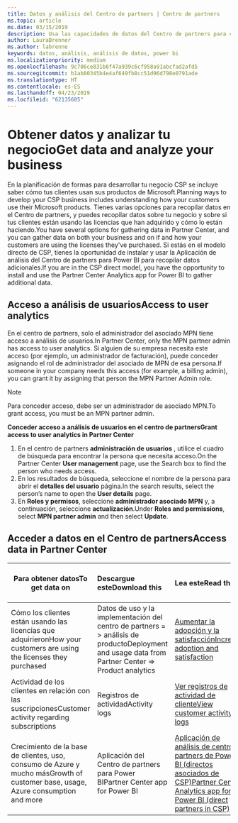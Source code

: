 ```yaml
---
title: Datos y análisis del Centro de partners | Centro de partners
ms.topic: article
ms.date: 03/15/2019
description: Usa las capacidades de datos del Centro de partners para comprender mejor tu negocio.
author: LauraBrenner
ms.author: labrenne
keywords: datos, análisis, análisis de datos, power bi
ms.localizationpriority: medium
ms.openlocfilehash: 9c706ce831b6f47a939c6cf958a91abcfad2afd5
ms.sourcegitcommit: b1ab80345b4e4af649fb8cc51d96d798e0791ade
ms.translationtype: HT
ms.contentlocale: es-ES
ms.lasthandoff: 04/23/2019
ms.locfileid: "62135605"
---
```

# <a name="get-data-and-analyze-your-business"></a><span data-ttu-id="37704-104">Obtener datos y analizar tu negocio</span><span class="sxs-lookup"><span data-stu-id="37704-104">Get data and analyze your business</span></span> 

<span data-ttu-id="37704-105">En la planificación de formas para desarrollar tu negocio CSP se incluye saber cómo tus clientes usan sus productos de Microsoft.</span><span class="sxs-lookup"><span data-stu-id="37704-105">Planning ways to develop your CSP business includes understanding how your customers use their Microsoft products.</span></span> <span data-ttu-id="37704-106">Tienes varias opciones para recopilar datos en el Centro de partners, y puedes recopilar datos sobre tu negocio y sobre si tus clientes están usando las licencias que han adquirido y cómo lo están haciendo.</span><span class="sxs-lookup"><span data-stu-id="37704-106">You have several options for gathering data in Partner Center, and you can gather data on both your business and on if and how your customers are using the licenses they've purchased.</span></span> <span data-ttu-id="37704-107">Si estás en el modelo directo de CSP, tienes la oportunidad de instalar y usar la Aplicación de análisis del Centro de partners para Power BI para recopilar datos adicionales.</span><span class="sxs-lookup"><span data-stu-id="37704-107">If you are in the CSP direct model, you have the opportunity to install and use the Partner Center Analytics app for Power BI to gather additional data.</span></span>

## <a name="access-to-user-analytics"></a><span data-ttu-id="37704-108">Acceso a análisis de usuarios</span><span class="sxs-lookup"><span data-stu-id="37704-108">Access to user analytics</span></span>

<span data-ttu-id="37704-109">En el centro de partners, solo el administrador del asociado MPN tiene acceso a análisis de usuarios.</span><span class="sxs-lookup"><span data-stu-id="37704-109">In Partner Center, only the MPN partner admin has access to user analytics.</span></span> <span data-ttu-id="37704-110">Si alguien de su empresa necesita este acceso (por ejemplo, un administrador de facturación), puede conceder asignando el rol de administrador del asociado de MPN de esa persona.</span><span class="sxs-lookup"><span data-stu-id="37704-110">If someone in your company needs this access (for example, a billing admin), you can grant it by assigning that person the MPN Partner Admin role.</span></span>

>[!NOTE] 
><span data-ttu-id="37704-111">Para conceder acceso, debe ser un administrador de asociado MPN.</span><span class="sxs-lookup"><span data-stu-id="37704-111">To grant access, you must be an MPN partner admin.</span></span>

<span data-ttu-id="37704-112">**Conceder acceso a análisis de usuarios en el centro de partners**</span><span class="sxs-lookup"><span data-stu-id="37704-112">**Grant access to user analytics in Partner Center**</span></span> 

1.  <span data-ttu-id="37704-113">En el centro de partners **administración de usuarios** , utilice el cuadro de búsqueda para encontrar la persona que necesita acceso.</span><span class="sxs-lookup"><span data-stu-id="37704-113">On the Partner Center **User management** page, use the Search box to find the person who needs access.</span></span>
2.  <span data-ttu-id="37704-114">En los resultados de búsqueda, seleccione el nombre de la persona para abrir el **detalles del usuario** página.</span><span class="sxs-lookup"><span data-stu-id="37704-114">In the search results, select the person’s name to open the **User details** page.</span></span>
3.  <span data-ttu-id="37704-115">En **Roles y permisos**, seleccione **administrador asociado MPN** y, a continuación, seleccione **actualización**.</span><span class="sxs-lookup"><span data-stu-id="37704-115">Under **Roles and permissions**, select **MPN partner admin** and then select **Update**.</span></span>

 
## <a name="access-data-in-partner-center"></a><span data-ttu-id="37704-116">Acceder a datos en el Centro de partners</span><span class="sxs-lookup"><span data-stu-id="37704-116">Access data in Partner Center</span></span>

|<span data-ttu-id="37704-117">**Para obtener datos**</span><span class="sxs-lookup"><span data-stu-id="37704-117">**To get data on**</span></span>   |<span data-ttu-id="37704-118">**Descargue este**</span><span class="sxs-lookup"><span data-stu-id="37704-118">**Download this**</span></span>   |<span data-ttu-id="37704-119">**Lea este**</span><span class="sxs-lookup"><span data-stu-id="37704-119">**Read this**</span></span>   | <span data-ttu-id="37704-120">**Se aplica a**</span><span class="sxs-lookup"><span data-stu-id="37704-120">**Applies to**</span></span>    |
|---------------------|:-----------------------|:---------------|:--------------|
|<span data-ttu-id="37704-121">Cómo los clientes están usando las licencias que adquirieron</span><span class="sxs-lookup"><span data-stu-id="37704-121">How your customers are using the licenses they purchased</span></span>   |<span data-ttu-id="37704-122">Datos de uso y la implementación del centro de partners = > análisis de producto</span><span class="sxs-lookup"><span data-stu-id="37704-122">Deployment and usage data from Partner Center => Product analytics</span></span>   |[<span data-ttu-id="37704-123">Aumentar la adopción y la satisfacción</span><span class="sxs-lookup"><span data-stu-id="37704-123">Increase adoption and satisfaction</span></span>](increasing-adoption-and-satisfaction.md)|<span data-ttu-id="37704-124">Partners de CSP</span><span class="sxs-lookup"><span data-stu-id="37704-124">CSP partners</span></span>|
|<span data-ttu-id="37704-125">Actividad de los clientes en relación con las suscripciones</span><span class="sxs-lookup"><span data-stu-id="37704-125">Customer activity regarding subscriptions</span></span>   |<span data-ttu-id="37704-126">Registros de actividad</span><span class="sxs-lookup"><span data-stu-id="37704-126">Activity logs</span></span>   |[<span data-ttu-id="37704-127">Ver registros de actividad de cliente</span><span class="sxs-lookup"><span data-stu-id="37704-127">View customer activity logs</span></span>](activity-logs.md)|<span data-ttu-id="37704-128">Partners de CSP</span><span class="sxs-lookup"><span data-stu-id="37704-128">CSP partners</span></span>   |
|<span data-ttu-id="37704-129">Crecimiento de la base de clientes, uso, consumo de Azure y mucho más</span><span class="sxs-lookup"><span data-stu-id="37704-129">Growth of customer base, usage, Azure consumption and more</span></span>   |<span data-ttu-id="37704-130">Aplicación del Centro de partners para Power BI</span><span class="sxs-lookup"><span data-stu-id="37704-130">Partner Center app for Power BI</span></span>   |[<span data-ttu-id="37704-131">Aplicación de análisis de centro de partners de Power BI (directos asociados de CSP)</span><span class="sxs-lookup"><span data-stu-id="37704-131">Partner Center Analytics app for Power BI (direct partners in CSP)</span></span>](power-bi-app-for-direct-partners.md)|<span data-ttu-id="37704-132">Partners directos de CSP</span><span class="sxs-lookup"><span data-stu-id="37704-132">CSP direct partners</span></span>|






